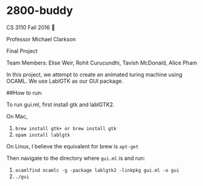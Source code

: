 # 2800-buddy

CS 3110 Fall 2016 :camel:

Professor Michael Clarkson

Final Project

Team Members: Elise Weir, Rohit Curucundhi, Tavish McDonald, Alice Pham

In this project, we attempt to create an animated turing machine using OCAML. We use LablGTK as our GUI package.

##How to run:

To run gui.ml, first install gtk and lablGTK2.

On Mac, 

1. `brew install gtk+ or brew install gtk`
2. `opam install lablgtk`

On Linux, I believe the equivalent for brew is `apt-get`

Then navigate to the directory where `gui.ml` is and run:

1. `ocamlfind ocamlc -g -package lablgtk2 -linkpkg gui.ml -o gui`
2. `./gui`




